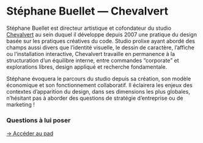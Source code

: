 # Stéphane Buellet — Chevalvert

Stéphane Buellet est directeur artistique et cofondateur du studio [Chevalvert](https://chevalvert.fr/fr) au sein duquel il développe depuis 2007 une pratique du design basée sur les pratiques créatives du code. Studio prolixe ayant abordé des champs aussi divers que l’identité visuelle, le dessin de caractère, l’affiche ou l’installation interactive, Chevalvert travaille en permanence à la structuration d’un équilibre interne, entre commandes “corporate” et explorations libres, design appliqué et recherche fondamentale. 

Stéphane évoquera le parcours du studio depuis sa création, son modèle économique et son fonctionnement collaboratif. Il éclairera les enjeux des contextes d’apparition du design, dans ses dimensions les plus globales, n’hésitant pas à aborder des questions de stratégie d’entreprise ou de marketing !

### Questions à lui poser

[→ Accéder au pad](https://semestriel.framapad.org/p/esad_gopro_chevalvert?lang=fr)